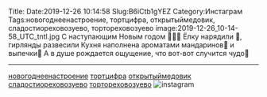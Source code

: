 Title:
Date:2019-12-26 10:14:58
Slug:B6iCtb1gYEZ
Category:Инстаграм
Tags:новогоднеенастроение, тортцифра, открытыймедовик, сладостиореховозуево, тортореховозуево
image:2019-12-26_10-14-58_UTC_tntl.jpg
С наступающим Новым годом 🥳🥳🥳
Ёлку нарядили 🎄, гирлянды развесили 
Кухня наполнена ароматами мандаринов🍊 и выпечки🥐
А в душе рождается  ощущение, что вот-вот случится чудо🎅
_______________________________
[новогоднеенастроение]({tag}новогоднеенастроение)
[тортцифра]({tag}тортцифра) [открытыймедовик]({tag}открытыймедовик)
[сладостиореховозуево]({tag}сладостиореховозуево)
[тортореховозуево]({tag}тортореховозуево)
![instagram]({attach}images/2019-12-26_10-14-58_UTC.jpg)
